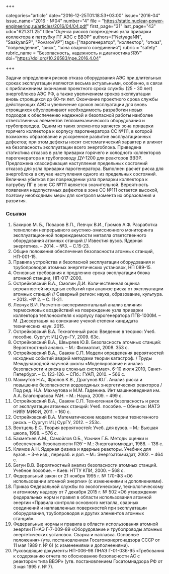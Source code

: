+++

categories="article"
date="2016-12-25T01:18:53+03:00"
issue="2016-04"
issue_name="2016 - №04"
number="4"
file = "https://static.nuclear-power-engineering.ru/articles/2016/04/04.pdf"
first_page="31"
last_page="43"
udc="621.311.25"
title="Оценка рисков повреждения узла приварки коллектора к патрубку ПГ АЭС с ВВЭР"
authors=["NetyagaNN", "SaakyanSP", "PovarovVP"]
tags=["парогенератор", "коллектор", "отказ", "повреждение", "риск", "зона сварного соединения"]
rubric = "safety"
rubric_name = "Безопасность, надежность и диагностика ЯЭУ"
doi="https://doi.org/10.26583/npe.2016.4.04"

+++

Задачи определения рисков отказа оборудования АЭС при длительных сроках эксплуатации являются весьма актуальными, особенно, в связи с приближением окончания проектного срока службы (25 - 30 лет) энергоблоков АЭС РФ, а также увеличением сроков эксплуатации вновь строящихся до 60-ти лет. Окончание проектного срока службы действующих АЭС и увеличение сроков эксплуатации для вновь строящихся обусловливают необходимость разработки новых подходов к обеспечению надежной и безопасной работы наиболее ответственных элементов тепломеханического оборудования и трубопроводов. Одним из таких элементов является зона приварки горячего коллектора к корпусу парогенератора СС №111, в которой возможны образование и ускоренное развитие эксплуатационных дефектов; при этом дефекты носят систематический характер и влияют на безопасность эксплуатации всего энергоблока. Приведена статистика отказов в узле приварки горячего и холодного коллекторов парогенератора к трубопроводу ДУ-1200 для реакторов ВВЭР. Предложена классификация наступления предельных состояний отказов для узла приварки парогенератора. Выполнен расчет риска для энергоблока в случае наступления одного из предельных состояний. Величина убытков при повреждении узла приварки коллектора к патрубку ПГ в зоне СС №111 является значительной. Вероятность появления недопустимых дефектов в зоне СС №111 остается высокой, поэтому необходимы меры для контроля момента их образования и развития.

### Ссылки

1. Бакиров М. Б., Поваров В.П., Левчук В.И., Громов А.Ф. Разработка технологии непрерывного акустико-эмиссионного мониторинга эксплуатационной повреждаемости металла ответственного оборудования атомных станций // Известия вузов. Ядерная энергетика. – 2014. – №3. – С.15-23.
2. Общие положения обеспечения безопасности атомных станций, НП-001-15.
3. Правила устройства и безопасной эксплуатации оборудования и трубопроводов атомных энергетических установок, НП 089-15.
4. Основные требования к продлению срока эксплуатации блока атомной станции, НП-017-2000.
5. Острейковский В.А., Смолин Д.И. Количественная оценка вероятностей исходных событий при анализе риска от эксплуатации атомных станций // Северный регион: наука, образование, культура. – 2013. –№ 2. – С. 11-21.
6. Левчук В.И. Расчетно-экспериментальный анализ влияния термосиловых воздействий на повреждение узла приварки коллектора теплоносителя к корпусу парогенератора ПГВ-1000М. – М. Диссертация на соискание ученой степени кандидата технических наук. 2015.
7. Острейковский В.А. Техногенный риск: Введение в теорию: Учеб. пособие. Сургут: ИЦ Сур-ГУ, 2009. 63с.
8. Острейковский В.А., Швыряев Ю.В. Безопасность атомных станций: Вероятностный анализ. – М.: Физматлит, 2008. 353 с.
9. Острейковский В.А., Саакян С.П. Модели определения вероятностей исходных событий аварий методами теории катастроф. / Труды Международной научной школы «Моделирование и анализ безопасности и риска в сложных системах». 6-10 июля 2010, Санкт-Петербург. – С. 123-126. – СПб.: ГУАП, 2010. – 566 с.
10. Махмутов Н.А., Фролов К.В., Драгунов Ю.Г. Анализ риска и повышение безопасности водоводяных энергетических реакторов / Под ред. Н.А. Махмутова и М.М. Гаденина. Инт машиноведения им. А.А. Благонравова РАН. – М.: Наука, 2009. – 499 с.
11. Острейковский В.А., Саакян С.П. Техногенная безопасность и риск от эксплуатации атомных станций: Учеб. пособие. – Обнинск: ИАТЭ НИЯУ МИФИ, 2011. – 160 с.
12. Острейковский В.А. Математические модели теории техногенного риска. – Сургут: ИЦ СурГУ, 2012. – 253с.
13. Вентцель Е.С. Теория вероятностей: Учеб. для вузов. – М.: Высшая школа, 1998. – 576 с.
14. Бахметьев А.М., Самойлов О.Б., Усынин Г.Б. Методы оценки и обеспечения безопасности ЯЭУ – М.: Энергоатомиздат, 1988. – 136 с.
15. Климов А.Н. Ядерная физика и ядерные реакторы. Учебник для вузов. – 3-е изд., перераб. и доп. – М.: Энергоатомиздат, 2002. – 464 c.
16. Бегун В.В. Вероятностный анализ безопасности атомных станций. Учебное пособие. – Киев: НТТУ КПИ, 2000. – 568 с.
17. Федеральный закон от 21 ноября 1995 г. № 170-ФЗ «Об использовании атомной энергии» (с изменениями и дополнениями).
18. Приказ Федеральной службы по экологическому, технологическому и атомному надзору от 7 декабря 2015 г. № 502 «Об утверждении федеральных норм и правил в области использования атомной энергии «Правила контроля основного металла, сварных соединений и наплавленных поверхностей при эксплуатации оборудования, трубопроводов и других элементов атомных станций».
19. Федеральные нормы и правила в области использования атомной энергии ПНАЭ Г-7-009-89 «Оборудование и трубопроводы атомных энергетических установок. Сварка и наплавка. Основные положения» (утв. постановлением Госатомэнергонадзора СССР от 11 мая 1989 г. № 6) (с изменениями и дополнениями).
20. Руководящие документы НП-006-98 ПНАЭ Г-01-036-95 «Требования к содержанию отчета по обоснованию безопасности АС с реактором типа ВВЭР» (утв. постановлением Госатомнадзора РФ от 3 мая 1995 г. № 7).